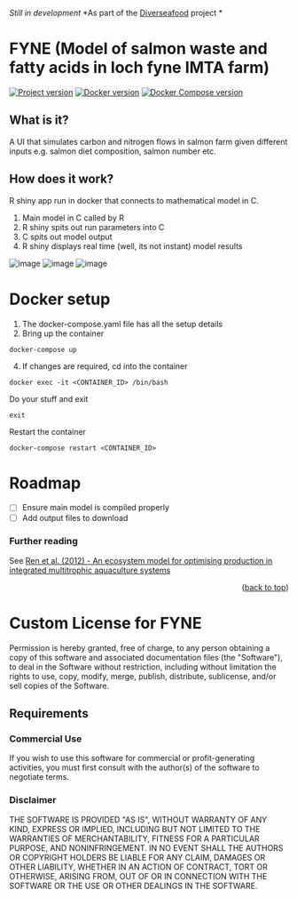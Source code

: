 <a name="readme-top"></a>
<!-- SUMMARY -->
*Still in development*
*As part of the [Diverseafood](https://www.sams.ac.uk/science/projects/diverseafood/) project *
# FYNE (Model of salmon waste and fatty acids in loch fyne IMTA farm)
 
[![Project version](https://img.shields.io/badge/version-1.0.0-blue)](https://github.com/alanmacdonald1/fyne)
[![Docker version](https://img.shields.io/badge/Docker-20.10.21-blue)](https://www.docker.com/)
[![Docker Compose version](https://img.shields.io/badge/Docker%20Compose-v2.13.0-blue)](https://docs.docker.com/compose/)
 

## What is it?

A UI that simulates carbon and nitrogen flows in salmon farm given different inputs e.g. salmon diet composition, salmon number etc.

## How does it work?

R shiny app run in docker that connects to mathematical model in C.

1. Main model in C called by R
2. R shiny spits out run parameters into C
3. C spits out model output
4. R shiny displays real time (well, its not instant) model results


![image](https://user-images.githubusercontent.com/43473952/220955248-395d5697-846a-4f84-a67d-161248a5a950.png)
![image](https://user-images.githubusercontent.com/43473952/220952923-c98b3f92-1f0c-4131-b229-e17f3bae1a0b.png)
![image](https://user-images.githubusercontent.com/43473952/220955023-367e737e-3a75-45a0-8864-50aa9b6194ef.png)


# Docker setup


1. The docker-compose.yaml file has all the setup details
2. Bring up the container
 
```
docker-compose up
```


4. If changes are required, cd into the container 
```
docker exec -it <CONTAINER_ID> /bin/bash
```
Do your stuff and exit
```
exit
```
Restart the container
```
docker-compose restart <CONTAINER_ID>
```

<!-- TO DO -->
# Roadmap

- [ ] Ensure main model is compiled properly
- [ ] Add output files to download

### Further reading 
See  [Ren et al. (2012) - An ecosystem model for optimising production in integrated multitrophic aquaculture systems](https://www.sciencedirect.com/science/article/pii/S0304380012003493)


<p align="right">(<a href="#readme-top">back to top</a>)</p>

# Custom License for FYNE

Permission is hereby granted, free of charge, to any person obtaining a copy of this software and associated documentation files (the "Software"), to deal in the Software without restriction, including without limitation the rights to use, copy, modify, merge, publish, distribute, sublicense, and/or sell copies of the Software.

## Requirements

### Commercial Use
If you wish to use this software for commercial or profit-generating activities, you must first consult with the author(s) of the software to negotiate terms.

### Disclaimer
THE SOFTWARE IS PROVIDED "AS IS", WITHOUT WARRANTY OF ANY KIND, EXPRESS OR IMPLIED, INCLUDING BUT NOT LIMITED TO THE WARRANTIES OF MERCHANTABILITY, FITNESS FOR A PARTICULAR PURPOSE, AND NONINFRINGEMENT. IN NO EVENT SHALL THE AUTHORS OR COPYRIGHT HOLDERS BE LIABLE FOR ANY CLAIM, DAMAGES OR OTHER LIABILITY, WHETHER IN AN ACTION OF CONTRACT, TORT OR OTHERWISE, ARISING FROM, OUT OF OR IN CONNECTION WITH THE SOFTWARE OR THE USE OR OTHER DEALINGS IN THE SOFTWARE.
 

